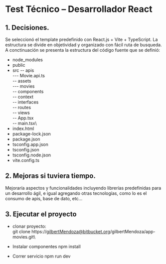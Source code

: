 # Test Técnico – Desarrollador React

## 1. Decisiones.

Se seleccionó el template predefinido con React.js + Vite + TypeScript.
La estructura se divide en objetividad y organizado con fácil ruta de busqueda.
A conctinuación se presenta la estructura del código fuente que se definió:

- node_modules
- public
- src
  -- apis\
  --- Movie.api.ts\
  -- assets\
  --- movies\
  -- components\
  -- context\
  -- interfaces\
  -- routes\
  -- views\
  -- App.tsx\
  -- main.tsx\
- index.html
- package-lock.json
- package.json
- tsconfig.app.json
- tsconfig.json
- tsconfig.node.json
- vite.config.ts

## 2. Mejoras si tuviera tiempo.

Mejoraría aspectos y funcionalidades incluyendo librerías predefinidas para un desarrollo ágil, e igual agregando otras tecnologías, como lo es el consumo de apis, base de dato, etc...

## 3. Ejecutar el proyecto

- clonar proyecto:\
  git clone https://gilbertMendoza@bitbucket.org/gilbertMendoza/app-movies.git\

- Instalar componentes
  npm install

- Correr servicio
  npm run dev
